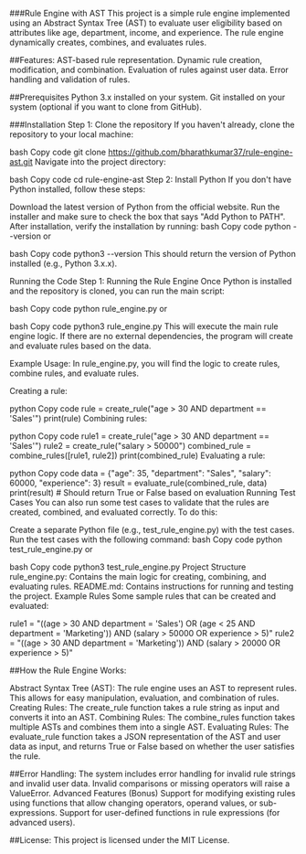 ###Rule Engine with AST
This project is a simple rule engine implemented using an Abstract Syntax Tree (AST) to evaluate user eligibility based on attributes like age, department, income, and experience. The rule engine dynamically creates, combines, and evaluates rules.

##Features:
AST-based rule representation.
Dynamic rule creation, modification, and combination.
Evaluation of rules against user data.
Error handling and validation of rules.

##Prerequisites
Python 3.x installed on your system.
Git installed on your system (optional if you want to clone from GitHub).

###Installation
Step 1: Clone the repository
If you haven't already, clone the repository to your local machine:

bash
Copy code
git clone https://github.com/bharathkumar37/rule-engine-ast.git
Navigate into the project directory:

bash
Copy code
cd rule-engine-ast
Step 2: Install Python
If you don't have Python installed, follow these steps:

Download the latest version of Python from the official website.
Run the installer and make sure to check the box that says "Add Python to PATH".
After installation, verify the installation by running:
bash
Copy code
python --version
or

bash
Copy code
python3 --version
This should return the version of Python installed (e.g., Python 3.x.x).

Running the Code
Step 1: Running the Rule Engine
Once Python is installed and the repository is cloned, you can run the main script:

bash
Copy code
python rule_engine.py
or

bash
Copy code
python3 rule_engine.py
This will execute the main rule engine logic. If there are no external dependencies, the program will create and evaluate rules based on the data.

Example Usage:
In rule_engine.py, you will find the logic to create rules, combine rules, and evaluate rules.

Creating a rule:

python
Copy code
rule = create_rule("age > 30 AND department == 'Sales'")
print(rule)
Combining rules:

python
Copy code
rule1 = create_rule("age > 30 AND department == 'Sales'")
rule2 = create_rule("salary > 50000")
combined_rule = combine_rules([rule1, rule2])
print(combined_rule)
Evaluating a rule:

python
Copy code
data = {"age": 35, "department": "Sales", "salary": 60000, "experience": 3}
result = evaluate_rule(combined_rule, data)
print(result)  # Should return True or False based on evaluation
Running Test Cases
You can also run some test cases to validate that the rules are created, combined, and evaluated correctly. To do this:

Create a separate Python file (e.g., test_rule_engine.py) with the test cases.
Run the test cases with the following command:
bash
Copy code
python test_rule_engine.py
or

bash
Copy code
python3 test_rule_engine.py
Project Structure
rule_engine.py: Contains the main logic for creating, combining, and evaluating rules.
README.md: Contains instructions for running and testing the project.
Example Rules
Some sample rules that can be created and evaluated:

rule1 = "((age > 30 AND department = 'Sales') OR (age < 25 AND department = 'Marketing')) AND (salary > 50000 OR experience > 5)"
rule2 = "((age > 30 AND department = 'Marketing')) AND (salary > 20000 OR experience > 5)"


##How the Rule Engine Works:

Abstract Syntax Tree (AST): The rule engine uses an AST to represent rules. This allows for easy manipulation, evaluation, and combination of rules.
Creating Rules: The create_rule function takes a rule string as input and converts it into an AST.
Combining Rules: The combine_rules function takes multiple ASTs and combines them into a single AST.
Evaluating Rules: The evaluate_rule function takes a JSON representation of the AST and user data as input, and returns True or False based on whether the user satisfies the rule.

##Error Handling:
The system includes error handling for invalid rule strings and invalid user data.
Invalid comparisons or missing operators will raise a ValueError.
Advanced Features (Bonus)
Support for modifying existing rules using functions that allow changing operators, operand values, or sub-expressions.
Support for user-defined functions in rule expressions (for advanced users).


##License:
This project is licensed under the MIT License.

